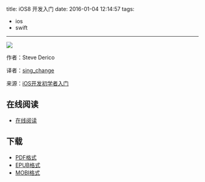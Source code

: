 title: iOS8 开发入门
date: 2016-01-04 12:14:57
tags:
  - ios
  - swift
---

![](https://ek8whxe.cloudimg.io/s/width/226/https://www.gitbook.com/cover/book/wizardforcel/introducing-ios8.jpg?build=1451880715229&v=12.0.2)

作者：Steve Derico

译者：[sing_change](http://www.jianshu.com/users/7a2d2cc38444)

来源：[iOS开发初学者入门](http://www.jianshu.com/notebooks/541987/latest)

<!--more-->

## 在线阅读 ##

+ [在线阅读](https://www.gitbook.com/book/wizardforcel/introducing-ios8/details)

## 下载 ##

+ [PDF格式](https://www.gitbook.com/download/pdf/book/wizardforcel/introducing-ios8)
+ [EPUB格式](https://www.gitbook.com/download/epub/book/wizardforcel/introducing-ios8)
+ [MOBI格式](https://www.gitbook.com/download/mobi/book/wizardforcel/introducing-ios8)